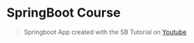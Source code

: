 
# SpringBoot Course

> Springboot App created with the SB Tutorial on [Youtube](https://www.youtube.com/watch?v=9SGDpanrc8U)